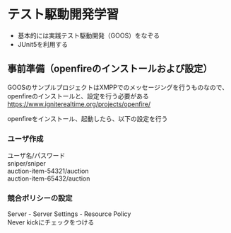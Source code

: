 # テスト駆動開発学習
- 基本的には実践テスト駆動開発（GOOS）をなぞる
- JUnit5を利用する

## 事前準備（openfireのインストールおよび設定）
GOOSのサンプルプロジェクトはXMPPでのメッセージングを行うものなので、
openfireのインストールと、設定を行う必要がある  
https://www.igniterealtime.org/projects/openfire/  
  
openfireをインストール、起動したら、以下の設定を行う  

### ユーザ作成
ユーザ名/パスワード  
sniper/sniper  
auction-item-54321/auction  
auction-item-65432/auction

### 競合ポリシーの設定
Server - Server Settings - Resource Policy  
Never kickにチェックをつける